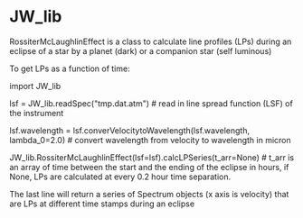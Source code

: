 # JW_lib

RossiterMcLaughlinEffect is a class to calculate line profiles (LPs) during an eclipse of a star by a planet (dark) or a companion star (self luminous)

To get LPs as a function of time:

import JW_lib

lsf = JW_lib.readSpec("tmp.dat.atm") # read in line spread function (LSF) of the instrument 

lsf.wavelength = lsf.converVelocitytoWavelength(lsf.wavelength, lambda_0=2.0) # convert wavelength from velocity to wavelength in micron

JW_lib.RossiterMcLaughlinEffect(lsf=lsf).calcLPSeries(t_arr=None) # t_arr is an array of time between the start and the ending of the eclipse in hours, if None, LPs are calculated at every 0.2 hour time separation. 

The last line will return a series of Spectrum objects (x axis is velocity) that are LPs at different time stamps during an eclipse
